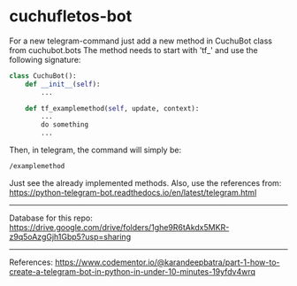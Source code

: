 # cuchufletos-bot

For a new telegram-command just add a new method in CuchuBot class from cuchubot.bots
The method needs to start with 'tf_' and use the following signature:

```python
class CuchuBot():
	def __init__(self):
		...

	def tf_examplemethod(self, update, context):
		...
		do something
		...
```

Then, in telegram, the command will simply be:
```bash
/examplemethod
```


Just see the already implemented methods.
Also, use the references from:
https://python-telegram-bot.readthedocs.io/en/latest/telegram.html

---
Database for this repo: https://drive.google.com/drive/folders/1ghe9R6tAkdx5MKR-z9q5oAzgGjh1Gbp5?usp=sharing



---
References:
https://www.codementor.io/@karandeepbatra/part-1-how-to-create-a-telegram-bot-in-python-in-under-10-minutes-19yfdv4wrq